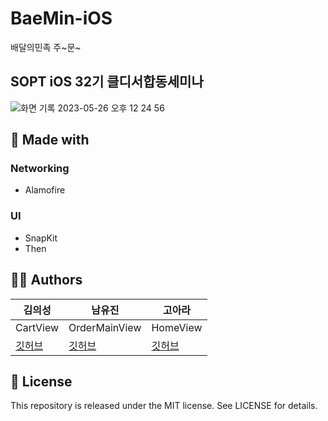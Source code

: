 # BaeMin-iOS
배달의민족 주~문~

## SOPT iOS 32기 클디서합동세미나
![화면 기록 2023-05-26 오후 12 24 56](https://github.com/SOPT-32-CDS/BaeMin-iOS/assets/99013115/779acc35-5ef6-4ce2-ba36-9482a88f421b)

## 🔨 Made with
### Networking
- Alamofire

### UI
- SnapKit
- Then

## 👨‍💻 Authors
|김의성|남유진|고아라|
|------|---|---|
|CartView|OrderMainView|HomeView|
|[깃허브](https://github.com/kimscastle)|[깃허브](https://github.com/yujin-00)|[깃허브](https://github.com/ahra1221)|

## 📑 License
This repository is released under the MIT license. See LICENSE for details.
